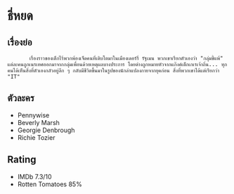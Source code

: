 # ธี่หยด

## เรื่องย่อ
           เรื่องราวของเด็กไร้พวกพ้องเจ็ดคนที่เติบโตมาในเมืองเดอร์รี่ รัฐเมน พวกเขาเรียกตัวเองว่า "กลุ่มขี้แพ้" แต่ละคนถูกเนรเทศออกมาจากกลุ่มเพื่อนด้วยเหตุผลบางประการ โดยต่างถูกหมายหัวจากแก๊งค์เด็กเกเรเจ้าถิ่น... ทุกคนได้เห็นสิ่งที่ตัวเองกลัวอยู่ลึก ๆ กลับมีชีวิตขึ้นมาในรูปของนักล่าแปลงกายจากยุคก่อน สิ่งที่พวกเขาได้แต่เรียกว่า "IT"


## ตัวละคร
- Pennywise
- Beverly Marsh
- Georgie Denbrough
- Richie Tozier

## Rating
- IMDb 7.3/10
- Rotten Tomatoes 85%